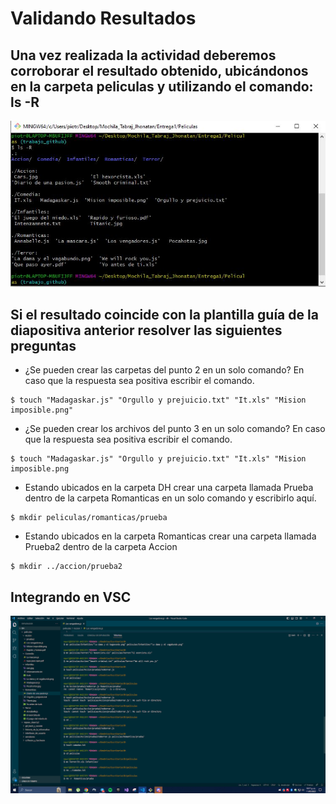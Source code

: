 # Validando Resultados

## Una vez realizada la actividad deberemos corroborar el resultado obtenido, ubicándonos en la carpeta peliculas y utilizando el comando: ls -R

![Consola img](img/Captura1.JPG)

## Si el resultado coincide con la plantilla guía de la diapositiva anterior resolver las siguientes preguntas

- ¿Se pueden crear las carpetas del punto 2 en un solo comando? En caso que la respuesta sea positiva escribir el comando.

```
$ touch "Madagaskar.js" "Orgullo y prejuicio.txt" "It.xls" "Mision imposible.png"
```

- ¿Se pueden crear los archivos del punto 3 en un solo comando? En caso que la respuesta sea positiva escribir el comando.

```
$ touch "Madagaskar.js" "Orgullo y prejuicio.txt" "It.xls" "Mision imposible.png
```

- Estando ubicados en la carpeta DH crear una carpeta llamada Prueba dentro de la carpeta Romanticas en un solo comando y escribirlo aquí.

```
$ mkdir peliculas/romanticas/prueba
```

- Estando ubicados en la carpeta Romanticas crear una carpeta llamada Prueba2 dentro de la carpeta Accion

```
$ mkdir ../accion/prueba2
```

## Integrando en VSC

![img de vsc](img/VSC-parte.png)

